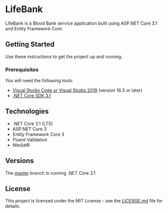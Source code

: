 # LifeBank
LifeBank is a Blood Bank service application built using ASP.NET Core 3.1 and Entity Framework Core.

## Getting Started
Use these instructions to get the project up and running.

### Prerequisites
You will need the following tools:

* [Visual Studio Code or Visual Studio 2019](https://visualstudio.microsoft.com/vs/) (version 16.3 or later)
* [.NET Core SDK 3.1](https://dotnet.microsoft.com/download/dotnet-core/3.1)

## Technologies
* .NET Core 3.1 (LTS)
* ASP.NET Core 3
* Entity Framework Core 3
* Fluent Validation
* MediatR

## Versions
The [master](https://github.com/marlonajgayle/LifeBank/master) branch is running .NET Core 3.1

## License

This project is licensed under the MIT License - see the [LICENSE.md](https://github.com/marlonajgayle/LifeBank/master/LICENSE.md) file for details.